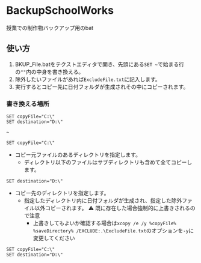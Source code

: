 # BackupSchoolWorks
授業での制作物バックアップ用のbat

## 使い方
1. BKUP_File.batをテクストエディタで開き、先頭にある`SET ~`で始まる行の`""`内の中身を書き換える。
2. 除外したいファイルがあれば`ExcludeFile.txt`に記入します。
3. 実行するとコピー先に日付フォルダが生成されその中にコピーされます。

### 書き換える場所
```
SET copyFile="C:\"
SET destination="D:\"

~
```

`SET copyFile="C:\"`
* コピー元ファイルのあるディレクトリを指定します。
  - ディレクトリ以下のファイルはサブディレクトリも含めて全てコピーします。

`SET destination="D:\"`
* コピー先のディレクトリを指定します。
  - 指定したディレクトリ内に日付フォルダが生成され、指定した除外ファイル以外コピーされます。 :warning: 既に存在した場合強制的に上書きされるので注意
    + 上書きしてもよいか確認する場合は`xcopy /e /y %copyFile% %saveDirectory% /EXCLUDE:.\ExcludeFile.txt`のオプションを`-y`に変更してください

```
SET copyFile="C:\"
SET destination="D:\"
```

